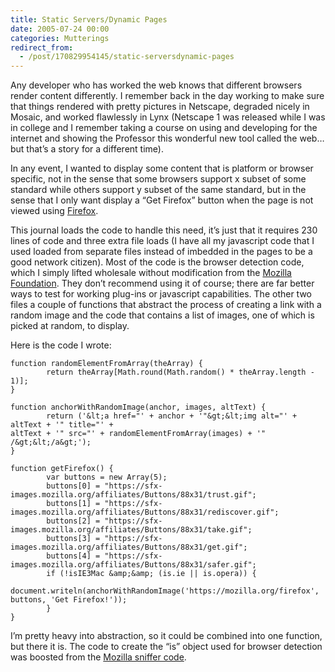 ```yaml
---
title: Static Servers/Dynamic Pages
date: 2005-07-24 00:00
categories: Mutterings
redirect_from:
  - /post/170829954145/static-serversdynamic-pages
---
```

Any developer who has worked the web knows that different browsers render content differently. I remember back in the day working to make sure that things rendered with pretty pictures in Netscape, degraded nicely in Mosaic, and worked flawlessly in Lynx (Netscape 1 was released while I was in college and I remember taking a course on using and developing for the internet and showing the Professor this wonderful new tool called the web&hellip;but that&rsquo;s a story for a different time).

In any event, I wanted to display some content that is platform or browser specific, not in the sense that some browsers support x subset of some standard while others support y subset of the same standard, but in the sense that I only want display a &ldquo;Get Firefox&rdquo; button when the page is not viewed using [Firefox](https://mozilla.org/firefox).

This journal loads the code to handle this need, it&rsquo;s just that it requires 230 lines of code and three extra file loads (I have all my javascript code that I used loaded from separate files instead of imbedded in the pages to be a good network citizen). Most of the code is the browser detection code, which I simply lifted wholesale without modification from the [Mozilla Foundation](https://www.mozilla.org). They don&rsquo;t recommend using it of course; there are far better ways to test for working plug-ins or javascript capabilities. The other two files a couple of functions that abstract the process of creating a link with a random image and the code that contains a list of images, one of which is picked at random, to display.

Here is the code I wrote:

```
function randomElementFromArray(theArray) {
        return theArray[Math.round(Math.random() * theArray.length - 1)];
}

function anchorWithRandomImage(anchor, images, altText) {
        return ('&lt;a href="' + anchor + '"&gt;&lt;img alt="' + altText + '" title="' + 
altText + '" src="' + randomElementFromArray(images) + '" /&gt;&lt;/a&gt;');
}

function getFirefox() {
        var buttons = new Array(5);
        buttons[0] = "https://sfx-images.mozilla.org/affiliates/Buttons/88x31/trust.gif";
        buttons[1] = "https://sfx-images.mozilla.org/affiliates/Buttons/88x31/rediscover.gif";
        buttons[2] = "https://sfx-images.mozilla.org/affiliates/Buttons/88x31/take.gif";
        buttons[3] = "https://sfx-images.mozilla.org/affiliates/Buttons/88x31/get.gif";
        buttons[4] = "https://sfx-images.mozilla.org/affiliates/Buttons/88x31/safer.gif";
        if (!isIE3Mac &amp;&amp; (is.ie || is.opera)) {
                document.writeln(anchorWithRandomImage('https://mozilla.org/firefox', buttons, 'Get Firefox!'));
        }
}
```

I&rsquo;m pretty heavy into abstraction, so it could be combined into one function, but there it is. The code to create the &ldquo;is&rdquo; object used for browser detection was boosted from the [Mozilla sniffer code](https://web.archive.org/web/20050408084646/https://www.mozilla.org/docs/web-developer/sniffer/browser_type_oo.html).
